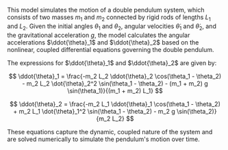 This model simulates the motion of a double pendulum system, which consists of two masses $m_1$ and $m_2$ connected by rigid rods of lengths $L_1$ and $L_2$. Given the initial angles $\theta_1$ and $\theta_2$, angular velocities $\dot{\theta}_1$ and $\dot{\theta}_2$, and the gravitational acceleration $g$, the model calculates the angular accelerations $\ddot{\theta}_1$ and $\ddot{\theta}_2$ based on the nonlinear, coupled differential equations governing the double pendulum.

The expressions for $\ddot{\theta}_1$ and $\ddot{\theta}_2$ are given by:

$$
\ddot{\theta}_1 = \frac{-m_2 L_2 \ddot{\theta}_2 \cos(\theta_1 - \theta_2) - m_2 L_2 \dot{\theta}_2^2 \sin(\theta_1 - \theta_2) - (m_1 + m_2) g \sin(\theta_1)}{(m_1 + m_2) L_1}
$$

$$
\ddot{\theta}_2 = \frac{-m_2 L_1 \ddot{\theta}_1 \cos(\theta_1 - \theta_2) + m_2 L_1 \dot{\theta}_1^2 \sin(\theta_1 - \theta_2) - m_2 g \sin(\theta_2)}{m_2 L_2}
$$

These equations capture the dynamic, coupled nature of the system and are solved numerically to simulate the pendulum's motion over time.
